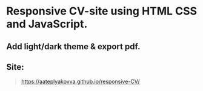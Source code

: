 # Responsive CV-site using HTML CSS and JavaScript. 
## Add light/dark theme & export pdf.
## Site:
> https://aateplyakovva.github.io/responsive-CV/